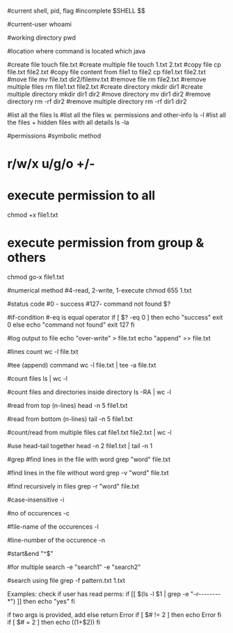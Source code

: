 #current shell, pid, flag
#incomplete
$SHELL
$$

#current-user
whoami

#working directory
pwd

#location where command is located
which java

#create file
touch file.txt
#create multiple file
touch 1.txt 2.txt
#copy file
cp file.txt file2.txt
#copy file content from file1 to file2
cp file1.txt file2.txt
#move file
mv file.txt dir2/filemv.txt
#remove file
rm file2.txt
#remove multiple files
rm file1.txt file2.txt
#create directory
mkdir dir1
#create multiple directory
mkdir dir1 dir2
#move directory
mv dir1 dir2
#remove directory
rm -rf dir2
#remove multiple directory
rm -rf dir1 dir2

#list all the files
ls
#list all the files w. permissions and other-info
ls -l
#list all the files + hidden files with all details
ls -la

#permissions
#symbolic method
# r/w/x u/g/o +/-
# execute permission to all
chmod +x file1.txt
# execute permission from group & others
chmod go-x file1.txt

#numerical method
#4-read, 2-write, 1-execute
chmod 655 1.txt

#status code
#0 - success #127- command not found
$?

#if-condition
#-eq is equal operator
if [ $? -eq 0 ]
then
 echo "success"
 exit 0
else
 echo "command not found"
 exit 127
fi

#log output to file
echo "over-write" > file.txt
echo "append" >> file.txt

#lines count
wc -l file.txt

#tee (append) command
wc -l file.txt | tee -a file.txt

#count files
ls | wc -l

#count files and directories inside directory
ls -RA | wc -l

#read from top (n-lines)
head -n 5 file1.txt

#read from bottom (n-lines)
tail -n 5 file1.txt

#count/read from multiple files
cat file1.txt file2.txt | wc -l

#use head-tail together
head -n 2 file1.txt | tail -n 1

#grep
#find lines in the file with word
grep "word" file.txt

#find lines in the file without word
grep -v "word" file.txt

#find recursively in files
grep -r "word" file.txt

#case-insensitive
-i

#no of occurences
-c

#file-name of the occurences
-l

#line-number of the occurence
-n

#start&end
"^$"

#for multiple search
-e "search1" -e "search2"

#search using file
grep -f pattern.txt 1.txt

Examples:
check if user has read perms:
if [[ $(ls -l $1 | grep -e "-r--------*") ]]
then
 echo "yes"
fi

if two args is provided, add else return Error
if [ $# != 2 ]
then
 echo Error
fi
if [ $# = 2 ]
then
 echo $(($1+$2))
fi